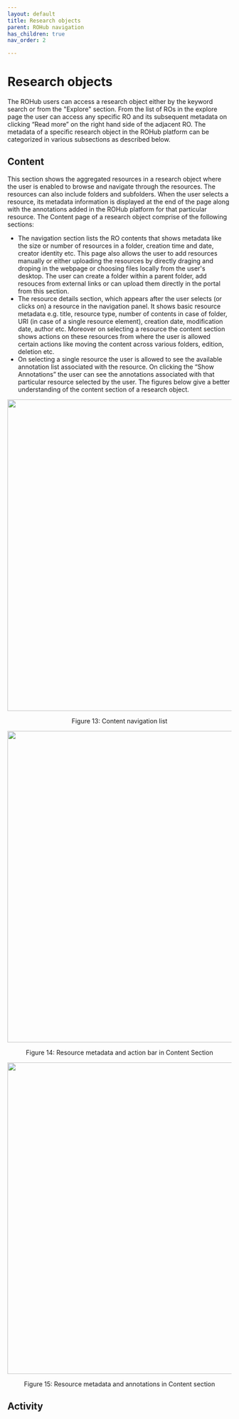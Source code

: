 ```yaml
---
layout: default
title: Research objects
parent: ROHub navigation
has_children: true
nav_order: 2

---
```


# Research objects

The ROHub users can access a research object either by the keyword search or from the "Explore" section. From the list of ROs in the explore page the user can access any specific RO and its subsequent metadata on clicking “Read more” on the right hand side of the adjacent RO. The metadata of a specific research object in the ROHub platform can be categorized in various subsections as described below.




## Content
This section shows the aggregated resources in a research object where the user is enabled to browse and navigate through the resources. The resources can also include folders and subfolders. When the user selects a resource, its metadata information is displayed at the end of the page along with the annotations added in the ROHub platform for that particular resource. The Content page of a research object comprise of the following sections:
* The navigation section lists the RO contents that shows  metadata like the size or number of resources in a folder, creation time and date, creator identity etc. This page also allows the user to add resources manually or either uploading the resources by directly draging and droping in the webpage or choosing files locally from the user's desktop. The user can create a folder within a parent folder, add resouces from external links or can upload them directly in the portal from this section.
* The resource details section, which appears after the user selects (or clicks on) a resource in the navigation panel. It shows basic resource metadata e.g. title, resource type, number of contents in case of folder, URI (in case of a single resource element), creation date, modification date, author etc. Moreover on selecting a resource the content section shows actions on these resources from where the user is allowed certain actions like moving the content across various folders, edition, deletion etc.
* On selecting a single resource the user is allowed to see the available annotation list associated with the resource.  On clicking the “Show Annotations” the user can see the annotations associated with that particular resource selected by the user.
The figures below give a better understanding of the content section of a research object.

<p align="center"> <img src="https://box.psnc.pl/f/3b9bfcf411/?raw=1" width="700"> </p>
<div align="center"> Figure 13: Content navigation list </div>

<p align="center"> <img src="https://box.psnc.pl/f/ff5dd2833b/?raw=1" width="700"> </p>
<div align="center"> Figure 14: Resource metadata and action bar in Content Section </div>


<p align="center"> <img src="https://box.psnc.pl/f/8be0e6696c/?raw=1" width="700"> </p>
<div align="center"> Figure 15: Resource metadata and annotations in Content section </div>

## Activity
